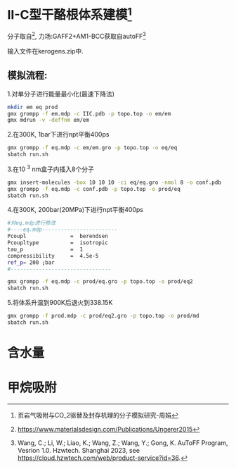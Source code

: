 # II-C型干酪根体系建模[^1]

分子取自[^2], 力场:GAFF2+AM1-BCC获取自autoFF[^3]

输入文件在kerogens.zip中.

## 模拟流程:

1.对单分子进行能量最小化(最速下降法)
```bash
mkdir em eq prod
gmx grompp -f em.mdp -c IIC.pdb -p topo.top -o em/em
gmx mdrun -v -deffnm em/em
```

2.在300K, 1bar下进行npt平衡400ps
```bash
gmx grompp -f eq.mdp -c em/em.gro -p topo.top -o eq/eq
sbatch run.sh 
```

3.在10 $^3$ nm盒子内插入8个分子
```bash
gmx insert-molecules -box 10 10 10 -ci eq/eq.gro -nmol 8 -o conf.pdb
gmx grompp -f eq.mdp -c conf.pdb -p topo.top -o prod/eq
sbatch run.sh
```

4.在300K, 200bar(20MPa)下进行npt平衡400ps
```bash
#对eq.mdp进行修改
#----eq.mdp------------------------
Pcoupl              =  berendsen
Pcoupltype          =  isotropic
tau_p               =  1
compressibility     =  4.5e-5
ref_p= 200 ;bar 
#--------------------------------

gmx grompp -f eq.mdp -c prod/eq.gro -p topo.top -o prod/eq2
sbatch run.sh
```

5.将体系升温到900K后退火到338.15K
```bash
gmx grompp -f prod.mdp -c prod/eq2.gro -p topo.top -o prod/md
sbatch run.sh
```

# 含水量

# 甲烷吸附




[^1]:页岩气吸附与CO_2驱替及封存机理的分子模拟研究-周娟
[^2]:https://www.materialsdesign.com/Publications/Ungerer2015
[^3]:Wang, C.; Li, W.; Liao, K.; Wang, Z.; Wang, Y.; Gong, K. AuToFF Program, Vesrion 1.0. Hzwtech. Shanghai 2023, see https://cloud.hzwtech.com/web/product-service?id=36.
